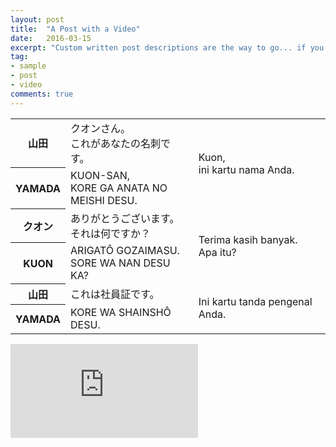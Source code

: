 ```yaml
---
layout: post
title:  "A Post with a Video"
date:   2016-03-15
excerpt: "Custom written post descriptions are the way to go... if you're not lazy."
tag:
- sample
- post
- video
comments: true
---
```

<table border="0" cellpadding="0" cellspacing="0">
  <tbody>
    <tr>
      <th>&#23665;&#30000;</th>
      <td>&#12463;&#12458;&#12531;&#12373;&#12435;&#12290;<br />
        &#12371;&#12428;&#12364;&#12354;&#12394;&#12383;&#12398;&#21517;&#21050;&#12391;&#12377;&#12290;</td>
      <td rowspan="2">Kuon,<br />
        ini kartu nama Anda.</td>
    </tr>
    <tr>
      <th>YAMADA</th>
      <td>KUON-SAN,<br />
        KORE GA ANATA NO<br />
        MEISHI DESU.</td>
    </tr>
    <tr>
      <th>&#12463;&#12458;&#12531;</th>
      <td>&#12354;&#12426;&#12364;&#12392;&#12358;&#12372;&#12374;&#12356;&#12414;&#12377;&#12290;<br />
        &#12381;&#12428;&#12399;&#20309;&#12391;&#12377;&#12363;&#65311;</td>
      <td rowspan="2">Terima kasih banyak.<br />
        Apa itu?</td>
    </tr>
    <tr>
      <th>KUON</th>
      <td>ARIGAT&Ocirc; GOZAIMASU.<br />
        SORE WA NAN DESU KA?</td>
    </tr>
    <tr>
      <th>&#23665;&#30000;</th>
      <td>&#12371;&#12428;&#12399;&#31038;&#21729;&#35388;&#12391;&#12377;&#12290;</td>
      <td rowspan="2">Ini kartu tanda pengenal Anda.</td>
    </tr>
    <tr>
      <th>YAMADA</th>
      <td>KORE WA SHAINSH&Ocirc; DESU.</td>
    </tr>
  </tbody>
</table>
<iframe src="https://kuuma95.github.io/Lesson1.mp3" frameborder="0"> </iframe>
